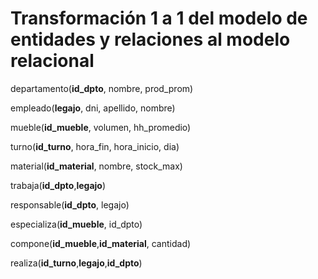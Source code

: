 # Transformación 1 a 1 del modelo de entidades y relaciones al modelo relacional



departamento(**id_dpto**, nombre, prod_prom)



empleado(**legajo**, dni, apellido, nombre)



mueble(**id_mueble**, volumen, hh_promedio)



turno(**id_turno**, hora_fin, hora_inicio, dia)



material(**id_material**, nombre, stock_max)



trabaja(**id_dpto**,**legajo**)



responsable(**id_dpto**, legajo)



especializa(**id_mueble**, id_dpto)



compone(**id_mueble**,**id_material**, cantidad)



realiza(**id_turno**,**legajo**,**id_dpto**)

